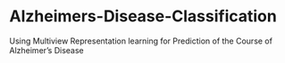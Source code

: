 # Alzheimers-Disease-Classification
Using Multiview Representation learning for Prediction of the Course of Alzheimer’s Disease
